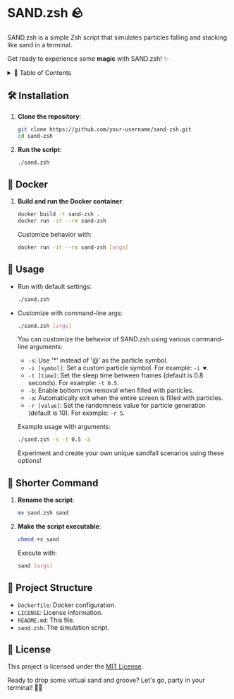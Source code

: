 # SAND.zsh 🪨

SAND.zsh is a simple Zsh script that simulates particles falling and stacking like sand in a terminal.


Get ready to experience some **magic** with SAND.zsh! ✨

<details>
<summary>📖 Table of Contents</summary>

- [SAND.zsh 🪨](#sandzsh-)
  - [🛠️ Installation](#️-installation)
  - [🐳 Docker](#-docker)
  - [🚀 Usage](#-usage)
  - [🔄 Shorter Command](#-shorter-command)
  - [📂 Project Structure](#-project-structure)
  - [📜 License](#-license)

</details>

## 🛠️ Installation

1. **Clone the repository**:

    ```bash
    git clone https://github.com/your-username/sand-zsh.git
    cd sand-zsh
    ```

2. **Run the script**:

    ```bash
    ./sand.zsh
    ```

## 🐳 Docker

1. **Build and run the Docker container**:

    ```bash
    docker build -t sand-zsh .
    docker run -it --rm sand-zsh
    ```

    Customize behavior with:

    ```bash
    docker run -it --rm sand-zsh [args]
    ```

## 🚀 Usage

- Run with default settings:

    ```bash
    ./sand.zsh
    ```

- Customize with command-line args:

    ```bash
    ./sand.zsh [args]
    ```

    You can customize the behavior of SAND.zsh using various command-line arguments:

    - `-s`: Use '\*' instead of '@' as the particle symbol.
    - `-i [symbol]`: Set a custom particle symbol. For example: `-i ♥️`.
    - `-t [time]`: Set the sleep time between frames (default is 0.8 seconds). For example: `-t 0.5`.
    - `-b`: Enable bottom row removal when filled with particles.
    - `-a`: Automatically exit when the entire screen is filled with particles.
    - `-r [value]`: Set the randomness value for particle generation (default is 10). For example: `-r 5`.

    Example usage with arguments:

    ```bash
    ./sand.zsh -s -t 0.5 -a
    ```

    Experiment and create your own unique sandfall scenarios using these options!

## 🔄 Shorter Command

1. **Rename the script**:

    ```bash
    mv sand.zsh sand
    ```

2. **Make the script executable**:

    ```bash
    chmod +x sand
    ```

    Execute with:

    ```bash
    sand [args]
    ```

## 📂 Project Structure

- `Dockerfile`: Docker configuration.
- `LICENSE`: License information.
- `README.md`: This file.
- `sand.zsh`: The simulation script.

## 📜 License

This project is licensed under the [MIT License](LICENSE).

Ready to drop some virtual sand and groove? Let's go, party in your terminal! 🎉🔥
